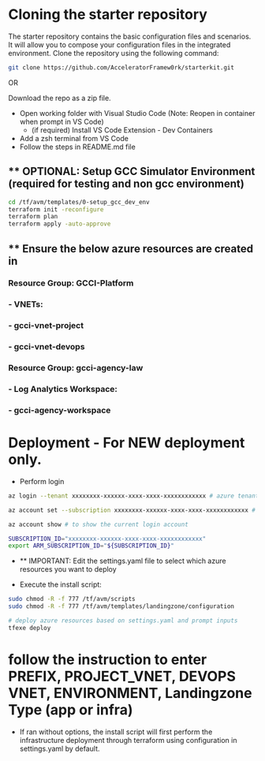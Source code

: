 
# Cloning the starter repository

The starter repository contains the basic configuration files and scenarios. It will allow you to compose your configuration files in the integrated environment.
Clone the repository using the following command:

```bash
git clone https://github.com/AcceleratorFramew0rk/starterkit.git
```
OR

Download the repo as a zip file.

* Open working folder with Visual Studio Code (Note: Reopen in container when prompt in VS Code)
  * (if required) Install VS Code Extension - Dev Containers
* Add a zsh terminal from VS Code
* Follow the steps in README.md file
  

## ** OPTIONAL: Setup GCC Simulator Environment (required for testing and non gcc environment)
```bash
cd /tf/avm/templates/0-setup_gcc_dev_env
terraform init -reconfigure
terraform plan
terraform apply -auto-approve
```
## ** Ensure the below azure resources are created in <your subscription>
### Resource Group: GCCI-Platform
###  - VNETs: 
###      - gcci-vnet-project
###      - gcci-vnet-devops
### Resource Group: gcci-agency-law
###  - Log Analytics Workspace:
###      - gcci-agency-workspace

# Deployment - For NEW deployment only.

- Perform login

```bash
az login --tenant xxxxxxxx-xxxxxx-xxxx-xxxx-xxxxxxxxxxxx # azure tenant id

az account set --subscription xxxxxxxx-xxxxxx-xxxx-xxxx-xxxxxxxxxxxx # subscription id

az account show # to show the current login account

SUBSCRIPTION_ID="xxxxxxxx-xxxxxx-xxxx-xxxx-xxxxxxxxxxxx"
export ARM_SUBSCRIPTION_ID="${SUBSCRIPTION_ID}"
```

- ** IMPORTANT: Edit the settings.yaml file to select which azure resources you want to deploy

- Execute the install script:
```bash
sudo chmod -R -f 777 /tf/avm/scripts
sudo chmod -R -f 777 /tf/avm/templates/landingzone/configuration

# deploy azure resources based on settings.yaml and prompt inputs
tfexe deploy

```
# follow the instruction to enter PREFIX, PROJECT_VNET, DEVOPS VNET, ENVIRONMENT, Landingzone Type (app or infra)
  - If ran without options, the install script will first perform the infrastructure deployment through terraform using configuration in settings.yaml by default.

